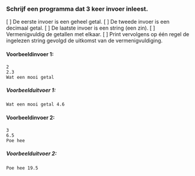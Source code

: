 ### Schrijf een programma dat 3 keer invoer inleest.

[ ] De eerste invoer is een geheel getal.
[ ] De tweede invoer is een decimaal getal.
[ ] De laatste invoer is een string (een zin).
[ ] Vermenigvuldig de getallen met elkaar.
[ ] Print vervolgens op één regel de ingelezen string gevolgd de uitkomst van de vermenigvuldiging.

#### Voorbeeldinvoer 1:
```
2
2.3
Wat een mooi getal
```
##### **Voorbeelduitvoer 1:**
```
Wat een mooi getal 4.6
```
#### Voorbeeldinvoer 2:
```
3
6.5
Poe hee
```
##### **Voorbeelduitvoer 2:**
```
Poe hee 19.5
```
